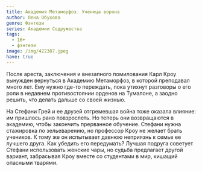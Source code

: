 ```yaml
---
title: Академия Метаморфоз. Ученица ворона
author: Лена Обухова
genre: Фэнтези
series: Академии Содружества
tags:
  - 16+
  - фэнтези
image: /img/422387.jpeg
have: true
---
```

После ареста, заключения и внезапного помилования Карл Кроу вынужден вернуться в Академию Метаморфоз, в которой преподавал много лет. Ему нужно где-то переждать, пока утихнут разговоры о его роли в недавнем противостоянии орденов на Тумалоне, а заодно решить, что делать дальше со своей жизнью.

На Стефани Грей и ее друзей отгремевшая война тоже оказала влияние: им пришлось рано повзрослеть. Но теперь они возвращаются в академию, чтобы закончить прерванное обучение. Стефани нужна стажировка по зельеварению, но профессор Кроу не желает брать учеников. К тому же он испытывает давнюю неприязнь к семье ее лучшего друга. Как убедить его передумать? Лучшая подруга советует Стефани использовать женские чары, но судьба предлагает другой вариант, забрасывая Кроу вместе со студентами в мир, кишащий опасными тварями.